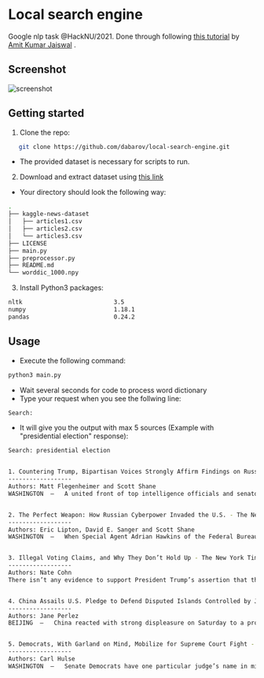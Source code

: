 # Local search engine

Google nlp task @HackNU/2021. Done through following [this tutorial](https://www.kaggle.com/amitkumarjaiswal/nlp-search-engine) by [Amit Kumar Jaiswal](https://www.kaggle.com/amitkumarjaiswal) .

## Screenshot

![screenshot](https://user-images.githubusercontent.com/36531464/111894768-b2a62780-8a37-11eb-931a-c86a458faa2e.png)

## Getting started

1. Clone the repo:

```sh
   git clone https://github.com/dabarov/local-search-engine.git
```

- The provided dataset is necessary for scripts to run.

2. Download and extract dataset using [this link](https://drive.google.com/drive/folders/1NngVRs5IORpDLMj7bRPEXJ558u3rrVfO?usp=sharing)

- Your directory should look the following way:

```sh
.
├── kaggle-news-dataset
│   ├── articles1.csv
│   ├── articles2.csv
│   └── articles3.csv
├── LICENSE
├── main.py
├── preprocessor.py
├── README.md
└── worddic_1000.npy
```

3. Install Python3 packages:

```sh
nltk                          3.5
numpy                         1.18.1
pandas                        0.24.2
```

## Usage

- Execute the following command:

```sh
python3 main.py
```

- Wait several seconds for code to process word dictionary
- Type your request when you see the follwing line:

```sh
Search:
```

- It will give you the output with max 5 sources (Example with "presidential election" response):

```sh
Search: presidential election 


1. Countering Trump, Bipartisan Voices Strongly Affirm Findings on Russian Hacking - The New York Times
------------------
Authors: Matt Flegenheimer and Scott Shane
WASHINGTON  —   A united front of top intelligence officials and senators from both parties on Thurs ...


2. The Perfect Weapon: How Russian Cyberpower Invaded the U.S. - The New York Times
------------------
Authors: Eric Lipton, David E. Sanger and Scott Shane
WASHINGTON  —   When Special Agent Adrian Hawkins of the Federal Bureau of Investigation called the  ...


3. Illegal Voting Claims, and Why They Don’t Hold Up - The New York Times
------------------
Authors: Nate Cohn
There isn’t any evidence to support President Trump’s assertion that three to five million illegal v ...


4. China Assails U.S. Pledge to Defend Disputed Islands Controlled by Japan - The New York Times
------------------
Authors: Jane Perlez
BEIJING  —   China reacted with strong displeasure on Saturday to a promise by Defense Secretary Jim ...


5. Democrats, With Garland on Mind, Mobilize for Supreme Court Fight - The New York Times
------------------
Authors: Carl Hulse
WASHINGTON  —   Senate Democrats have one particular judge’s name in mind as they await the identity ...

```
